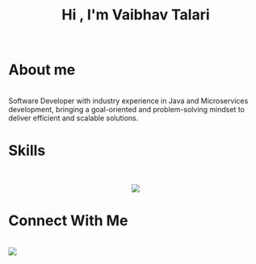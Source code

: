 <h1 align="center"><b>Hi , I'm Vaibhav Talari </b></h1>
<br>

<h1>About me</h1>
<br>
Software Developer with industry experience in Java and Microservices development, bringing a goal-oriented and problem-solving mindset to deliver efficient and scalable solutions.


<h1>Skills</h1>
<br>
<p align="center">
  <a href="https://skillicons.dev">
    <img src="https://skillicons.dev/icons?i=java,go,py,html,css,bash,spring,maven,selenium,mysql,mongodb,redis,elasticsearch,git,github,gitlab, docker,kubernetes,aws,jenkins,kafka,grafana,prometheus,vscode,eclipse,notion,postman,devto,stackoverflow,linux,ubuntu,arch,windows,kali,raspberrypi" />
  </a>
</p>

<h1>Connect With Me</h1>
<br>
<a href="https://www.linkedin.com/in/vaibhav-15-talari/" target="_blank">
  <img src="https://skillicons.dev/icons?i=linkedin" />
</a>

<!--
**vaibhav-talari/vaibhav-talari** is a ✨ _special_ ✨ repository because its `README.md` (this file) appears on your GitHub profile.

Here are some ideas to get you started:

- 🔭 I’m currently working on ...
- 🌱 I’m currently learning ...
- 👯 I’m looking to collaborate on ...
- 🤔 I’m looking for help with ...
- 💬 Ask me about ...
- 📫 How to reach me: ...
- 😄 Pronouns: ...
- ⚡ Fun fact: ...


-->
